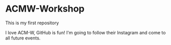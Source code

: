 # ACMW-Workshop
This is my first repository

I love ACM-W, GitHub is fun! I'm going to follow their Instagram and come to all future events. 
